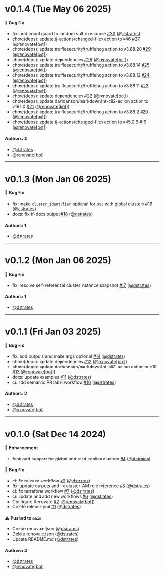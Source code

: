 # v0.1.4 (Tue May 06 2025)

#### 🐛 Bug Fix

- fix: add count guard to random suffix resource [#30](https://github.com/dstrates/terraform-aws-neptune/pull/30) ([@dstrates](https://github.com/dstrates))
- chore(deps): update tj-actions/changed-files action to v46 [#27](https://github.com/dstrates/terraform-aws-neptune/pull/27) ([@renovate[bot]](https://github.com/renovate[bot]))
- chore(deps): update trufflesecurity/trufflehog action to v3.88.28 [#29](https://github.com/dstrates/terraform-aws-neptune/pull/29) ([@renovate[bot]](https://github.com/renovate[bot]))
- chore(deps): update dependencies [#26](https://github.com/dstrates/terraform-aws-neptune/pull/26) ([@renovate[bot]](https://github.com/renovate[bot]))
- chore(deps): update trufflesecurity/trufflehog action to v3.88.14 [#25](https://github.com/dstrates/terraform-aws-neptune/pull/25) ([@renovate[bot]](https://github.com/renovate[bot]))
- chore(deps): update trufflesecurity/trufflehog action to v3.88.12 [#24](https://github.com/dstrates/terraform-aws-neptune/pull/24) ([@renovate[bot]](https://github.com/renovate[bot]))
- chore(deps): update trufflesecurity/trufflehog action to v3.88.11 [#23](https://github.com/dstrates/terraform-aws-neptune/pull/23) ([@renovate[bot]](https://github.com/renovate[bot]))
- chore(deps): update dependencies [#22](https://github.com/dstrates/terraform-aws-neptune/pull/22) ([@renovate[bot]](https://github.com/renovate[bot]))
- chore(deps): update davidanson/markdownlint-cli2-action action to v19.1.0 [#21](https://github.com/dstrates/terraform-aws-neptune/pull/21) ([@renovate[bot]](https://github.com/renovate[bot]))
- chore(deps): update trufflesecurity/trufflehog action to v3.88.2 [#20](https://github.com/dstrates/terraform-aws-neptune/pull/20) ([@renovate[bot]](https://github.com/renovate[bot]))
- chore(deps): update tj-actions/changed-files action to v45.0.6 [#16](https://github.com/dstrates/terraform-aws-neptune/pull/16) ([@renovate[bot]](https://github.com/renovate[bot]))

#### Authors: 2

- [@dstrates](https://github.com/dstrates)
- [@renovate[bot]](https://github.com/renovate[bot])

---

# v0.1.3 (Mon Jan 06 2025)

#### 🐛 Bug Fix

- fix: make `cluster_identifier` optional for use with global clusters [#19](https://github.com/dstrates/terraform-aws-neptune/pull/19) ([@dstrates](https://github.com/dstrates))
- docs: fix tf-docs output [#18](https://github.com/dstrates/terraform-aws-neptune/pull/18) ([@dstrates](https://github.com/dstrates))

#### Authors: 1

- [@dstrates](https://github.com/dstrates)

---

# v0.1.2 (Mon Jan 06 2025)

#### 🐛 Bug Fix

- fix: resolve self-referential cluster instance snapshot [#17](https://github.com/dstrates/terraform-aws-neptune/pull/17) ([@dstrates](https://github.com/dstrates))

#### Authors: 1

- [@dstrates](https://github.com/dstrates)

---

# v0.1.1 (Fri Jan 03 2025)

#### 🐛 Bug Fix

- fix: add outputs and make args optional [#14](https://github.com/dstrates/terraform-aws-neptune/pull/14) ([@dstrates](https://github.com/dstrates))
- chore(deps): update dependencies [#12](https://github.com/dstrates/terraform-aws-neptune/pull/12) ([@renovate[bot]](https://github.com/renovate[bot]))
- chore(deps): update davidanson/markdownlint-cli2-action action to v19 [#13](https://github.com/dstrates/terraform-aws-neptune/pull/13) ([@renovate[bot]](https://github.com/renovate[bot]))
- docs: update examples [#11](https://github.com/dstrates/terraform-aws-neptune/pull/11) ([@dstrates](https://github.com/dstrates))
- ci: add semantic PR label workflow [#10](https://github.com/dstrates/terraform-aws-neptune/pull/10) ([@dstrates](https://github.com/dstrates))

#### Authors: 2

- [@dstrates](https://github.com/dstrates)
- [@renovate[bot]](https://github.com/renovate[bot])

---

# v0.1.0 (Sat Dec 14 2024)

#### 🚀 Enhancement

- feat: add support for global and read-replica clusters [#4](https://github.com/dstrates/terraform-aws-neptune/pull/4) ([@dstrates](https://github.com/dstrates))

#### 🐛 Bug Fix

- ci: fix release workflow [#9](https://github.com/dstrates/terraform-aws-neptune/pull/9) ([@dstrates](https://github.com/dstrates))
- fix: update outputs and fix cluster IAM role reference [#8](https://github.com/dstrates/terraform-aws-neptune/pull/8) ([@dstrates](https://github.com/dstrates))
- ci: fix terraform workflow [#7](https://github.com/dstrates/terraform-aws-neptune/pull/7) ([@dstrates](https://github.com/dstrates))
- ci: update and add new workflows [#6](https://github.com/dstrates/terraform-aws-neptune/pull/6) ([@dstrates](https://github.com/dstrates))
- Configure Renovate [#2](https://github.com/dstrates/terraform-aws-neptune/pull/2) ([@renovate[bot]](https://github.com/renovate[bot]))
- Create release.yml [#1](https://github.com/dstrates/terraform-aws-neptune/pull/1) ([@dstrates](https://github.com/dstrates))

#### ⚠️ Pushed to `main`

- Create renovate.json ([@dstrates](https://github.com/dstrates))
- Delete renovate.json ([@dstrates](https://github.com/dstrates))
- Update README.md ([@dstrates](https://github.com/dstrates))

#### Authors: 2

- [@dstrates](https://github.com/dstrates)
- [@renovate[bot]](https://github.com/renovate[bot])
